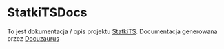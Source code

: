 # StatkiTSDocs
To jest dokumentacja / opis projektu [StatkiTS](https://github.com/PatrykJaseniuk/StatkiTS). Documentacja generowana przez [Docuzaurus](https://docusaurus.io/)

